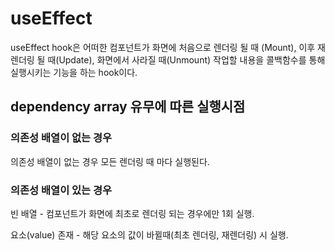 # useEffect

useEffect hook은 어떠한 컴포넌트가 화면에 처음으로 렌더링 될 때 (Mount), 이후 재렌더링 될 때(Update), 화면에서 사라질 때(Unmount) 작업할 내용을 콜백함수를 통해 실행시키는 기능을 하는 hook이다.

## dependency array 유무에 따른 실행시점

### 의존성 배열이 없는 경우

의존성 배열이 없는 경우 모든 렌더링 때 마다 실행된다.

### 의존성 배열이 있는 경우

빈 배열 - 컴포넌트가 화면에 최초로 렌더링 되는 경우에만 1회 실행.

요소(value) 존재 - 해당 요소의 값이 바뀔때(최초 렌더링, 재렌더링) 시 실행.
